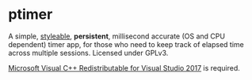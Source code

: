 # ptimer

A simple, [styleable](https://doc.qt.io/qt-5/stylesheet-reference.html), **persistent**, millisecond accurate (OS and CPU dependent) timer app, for those who need to keep track of elapsed time across multiple sessions. Licensed under GPLv3.

[Microsoft Visual C++ Redistributable for Visual Studio 2017](https://go.microsoft.com/fwlink/?LinkId=746572) is required.

